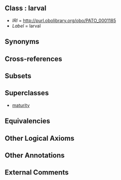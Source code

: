 
## Class : larval

 * *IRI* = http://purl.obolibrary.org/obo/PATO_0001185
 * *Label* = larval

## Synonyms


## Cross-references


## Subsets


## Superclasses

 * [maturity](../../PATO/61/PATO_0000261.md)

## Equivalencies


## Other Logical Axioms


## Other Annotations


## External Comments

